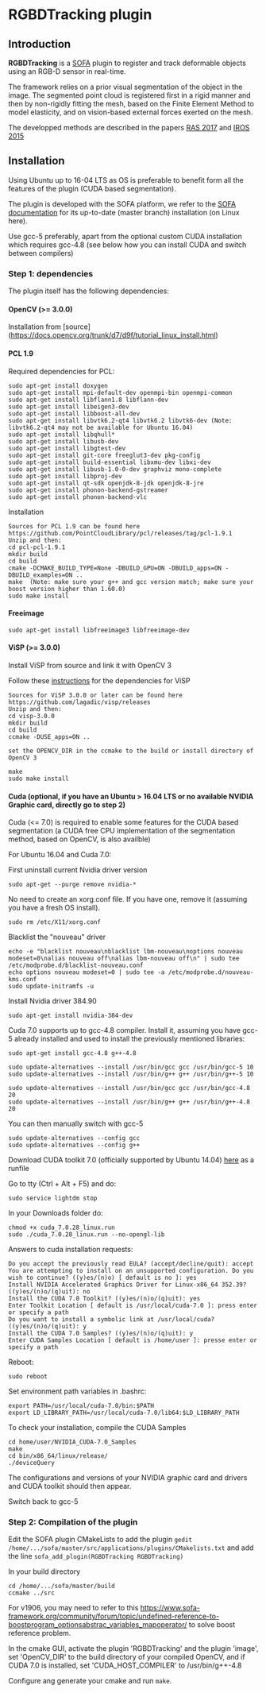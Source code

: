 # RGBDTracking plugin


## Introduction
**RGBDTracking** is a [SOFA](www.sofa-framework.com) plugin to register and track deformable objects using an RGB-D sensor in real-time.

The framework relies on a prior visual segmentation of the object in the image. The segmented point cloud is registered first in a rigid manner and then by
non-rigidly fitting the mesh, based on the Finite Element Method to model elasticity, and on vision-based external forces exerted on the mesh.

The developped methods are described in the papers [RAS 2017](http://wpage.unina.it/antoine.petit/RAS_2016_apetit.pdf) and [IROS 2015](http://wpage.unina.it/antoine.petit/deformable_object_tracking_vf.pdf)

## Installation

Using Ubuntu up to 16-04 LTS as OS is preferable to benefit form all the features of the plugin (CUDA based segmentation).

The plugin is developed with the SOFA platform, we refer to the [SOFA documentation](https://www.sofa-framework.org/documentation) for its up-to-date (master branch) installation (on Linux here).

Use gcc-5 preferably, apart from the optional custom CUDA installation which requires gcc-4.8 (see below how you can install CUDA and switch between compilers)

### Step 1: dependencies
The plugin itself has the following dependencies:

#### OpenCV (>= 3.0.0)
Installation from [source] (https://docs.opencv.org/trunk/d7/d9f/tutorial_linux_install.html)

#### PCL 1.9

Required dependencies for PCL:

```
sudo apt-get install doxygen
sudo apt-get install mpi-default-dev openmpi-bin openmpi-common
sudo apt-get install libflann1.8 libflann-dev
sudo apt-get install libeigen3-dev
sudo apt-get install libboost-all-dev
sudo apt-get install libvtk6.2-qt4 libvtk6.2 libvtk6-dev (Note: libvtk6.2-qt4 may not be available for Ubuntu 16.04)
sudo apt-get install libqhull*
sudo apt-get install libusb-dev
sudo apt-get install libgtest-dev
sudo apt-get install git-core freeglut3-dev pkg-config
sudo apt-get install build-essential libxmu-dev libxi-dev 
sudo apt-get install libusb-1.0-0-dev graphviz mono-complete
sudo apt-get install libproj-dev
sudo apt-get install qt-sdk openjdk-8-jdk openjdk-8-jre
sudo apt-get install phonon-backend-gstreamer
sudo apt-get install phonon-backend-vlc
```

Installation

```
Sources for PCL 1.9 can be found here https://github.com/PointCloudLibrary/pcl/releases/tag/pcl-1.9.1
Unzip and then:
cd pcl-pcl-1.9.1
mkdir build
cd build  
cmake -DCMAKE_BUILD_TYPE=None -DBUILD_GPU=ON -DBUILD_apps=ON -DBUILD_examples=ON ..
make  (Note: make sure your g++ and gcc version match; make sure your boost version higher than 1.60.0)
sudo make install
```

#### Freeimage

```
sudo apt-get install libfreeimage3 libfreeimage-dev
```

#### ViSP (>= 3.0.0)

Install ViSP from source and link it with OpenCV 3

Follow these [instructions](http://visp-doc.inria.fr/doxygen/visp-daily/tutorial-install-ubuntu.html) for the dependencies for ViSP

```
Sources for ViSP 3.0.0 or later can be found here https://github.com/lagadic/visp/releases
Unzip and then:
cd visp-3.0.0
mkdir build
cd build
ccmake -DUSE_apps=ON ..

set the OPENCV_DIR in the ccmake to the build or install directory of OpenCV 3

make
sudo make install
```

#### Cuda (optional, if you have an Ubuntu > 16.04 LTS or no available NVIDIA Graphic card, directly go to step 2)

Cuda (<= 7.0) is required to enable some features for the CUDA based segmentation (a CUDA free CPU implementation of the segmentation method, based on OpenCV, is also availble)

For Ubuntu 16.04 and Cuda 7.0:


First uninstall current Nvidia driver version

```
sudo apt-get --purge remove nvidia-*
```
No need to create an xorg.conf file. If you have one, remove it (assuming you have a fresh OS install).
```
sudo rm /etc/X11/xorg.conf
```

Blacklist the "nouveau" driver

```
echo -e "blacklist nouveau\nblacklist lbm-nouveau\noptions nouveau modeset=0\nalias nouveau off\nalias lbm-nouveau off\n" | sudo tee /etc/modprobe.d/blacklist-nouveau.conf
echo options nouveau modeset=0 | sudo tee -a /etc/modprobe.d/nouveau-kms.conf
sudo update-initramfs -u
```

Install Nvidia driver 384.90
```
sudo apt-get install nvidia-384-dev
```

Cuda 7.0 supports up to gcc-4.8 compiler.  Install it, assuming you have gcc-5 already installed and used to install the previously mentioned libraries:
```
sudo apt-get install gcc-4.8 g++-4.8

sudo update-alternatives --install /usr/bin/gcc gcc /usr/bin/gcc-5 10
sudo update-alternatives --install /usr/bin/g++ g++ /usr/bin/g++-5 10

sudo update-alternatives --install /usr/bin/gcc gcc /usr/bin/gcc-4.8 20
sudo update-alternatives --install /usr/bin/g++ g++ /usr/bin/g++-4.8 20
```
You can then manually switch with gcc-5

```
sudo update-alternatives --config gcc
sudo update-alternatives --config g++
```

Download CUDA toolkit 7.0 (officially supported by Ubuntu 14.04) [here](https://developer.nvidia.com/cuda-toolkit-70) as a runfile

Go to tty (Ctrl + Alt + F5) and do:
```
sudo service lightdm stop
```

In your Downloads folder do:
```
chmod +x cuda_7.0.28_linux.run
sudo ./cuda_7.0.28_linux.run --no-opengl-lib
```
Answers to cuda installation requests:
```
Do you accept the previously read EULA? (accept/decline/quit): accept
You are attempting to install on an unsupported configuration. Do you wish to continue? ((y)es/(n)o) [ default is no ]: yes
Install NVIDIA Accelerated Graphics Driver for Linux-x86_64 352.39? ((y)es/(n)o/(q)uit): no
Install the CUDA 7.0 Toolkit? ((y)es/(n)o/(q)uit): yes
Enter Toolkit Location [ default is /usr/local/cuda-7.0 ]: press enter or specify a path
Do you want to install a symbolic link at /usr/local/cuda? ((y)es/(n)o/(q)uit): y
Install the CUDA 7.0 Samples? ((y)es/(n)o/(q)uit): y
Enter CUDA Samples Location [ default is /home/user ]: presse enter or specify a path
```
Reboot:

```
sudo reboot
```

Set environment path variables in .bashrc:

```
export PATH=/usr/local/cuda-7.0/bin:$PATH
export LD_LIBRARY_PATH=/usr/local/cuda-7.0/lib64:$LD_LIBRARY_PATH
```

To check your installation, compile the CUDA Samples

```
cd home/user/NVIDIA_CUDA-7.0_Samples
make
cd bin/x86_64/linux/release/
./deviceQuery
```
The configurations and versions of your NVIDIA graphic card and drivers and CUDA toolkit should then appear.

Switch back to gcc-5

### Step 2: Compilation of the plugin

Edit the SOFA plugin CMakeLists to add the plugin `gedit /home/.../sofa/master/src/applications/plugins/CMakelists.txt`
and add the line `sofa_add_plugin(RGBDTracking RGBDTracking)`

In your build directory
```
cd /home/.../sofa/master/build
ccmake ../src
```
For v1906, you may need to refer to this  https://www.sofa-framework.org/community/forum/topic/undefined-reference-to-boostprogram_optionsabstrac_variables_mapoperator/ to solve boost reference problem.

In the cmake GUI, activate the plugin 'RGBDTracking' and the plugin 'image', set 'OpenCV_DIR' to the build directory of your compiled OpenCV,
and if CUDA 7.0 is installed, set 'CUDA_HOST_COMPILER' to /usr/bin/g++-4.8

Configure ang generate your cmake and run `make`.
